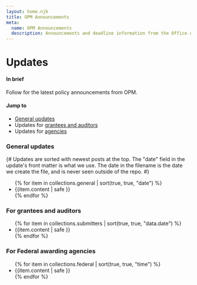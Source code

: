 ```yaml
---
layout: home.njk
title: OPM Announcements
meta:
  name: OPM Announcements
  description: Announcements and deadline information from the Office of Personnel Management.
---
```


# Updates

<div class="usa-alert usa-alert--info">
  <div class="usa-alert__body">
    <h4 class="usa-alert__heading">In brief</h4>
    <p class="usa-alert__text">
        Follow for the latest policy announcements from OPM.
    </p>
  </div>
</div>


#### Jump to

* [General updates](#general)
* Updates for [grantees and auditors](#grantees-and-auditors)
* Updates for [agencies](#agencies)

<h3 id="general" >General updates</h3>

{#
Updates are sorted with newest posts at the top. The "date" field in the update's front matter is what we use. The date in the filename is the date we create the file, and is never seen outside of the repo.
#}

<ul>
{% for item in collections.general | sort(true, true, "date") %}
    <li>{{item.content | safe }}</li>
{% endfor %}
</ul>

<h3 id="grantees-and-auditors">For grantees and auditors</h3>
<ul>
{% for item in collections.submitters | sort(true, true, "data.date") %}
    <li>{{item.content | safe }}</li>
{% endfor %}
</ul>


<h3 id="agencies">For Federal awarding agencies</h3>
<ul>
{% for item in collections.federal | sort(true, true, "time") %}
    <li>{{item.content | safe }}</li>
{% endfor %}
</ul>
